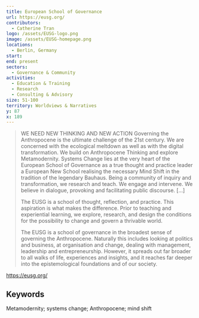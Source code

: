 ```yaml
---
title: European School of Governance
url: https://eusg.org/
contributors:
  - Catherine Tran
logo: /assets/EUSG-logo.png
image: /assets/EUSG-homepage.png
locations:
  - Berlin, Germany
start: 
end: present
sectors:
  - Governance & Community
activities:
  - Education & Training
  - Research
  - Consulting & Advisory
size: 51-100
territory: Worldviews & Narratives
y: 87
x: 189
---
```

> WE NEED NEW THINKING AND NEW ACTION
> Governing the Anthropocene is the ultimate challenge of the 21st century. We are concerned with the ecological meltdown as well as with the digital transformation. We build on Anthropocene Thinking and explore Metamodernity. Systems Change lies at the very heart of the European School of Governance as a true thought and practice leader a European New School realising the necessary Mind Shift in the tradition of the legendary Bauhaus. Being a community of inquiry and transformation, we research and teach. We engage and intervene. We believe in dialogue, provoking and facilitating public discourse. [...]
> 
> The EUSG is a school of thought, reflection, and practice. This aspiration is what makes the difference. Prior to teaching and experiential learning, we explore, research, and design the conditions for the possibility to change and govern a thrivable world.
> 
> The EUSG is a school of governance in the broadest sense of governing the Anthropocene. Naturally this includes looking at politics and business, at organisation and change, dealing with management, leadership and entrepreneurship. However, it spreads out far broader to all walks of life, experiences and insights, and it reaches far deeper into the epistemological foundations and of our society.

https://eusg.org/

## Keywords

Metamodernity; systems change; Anthropocene; mind shift
